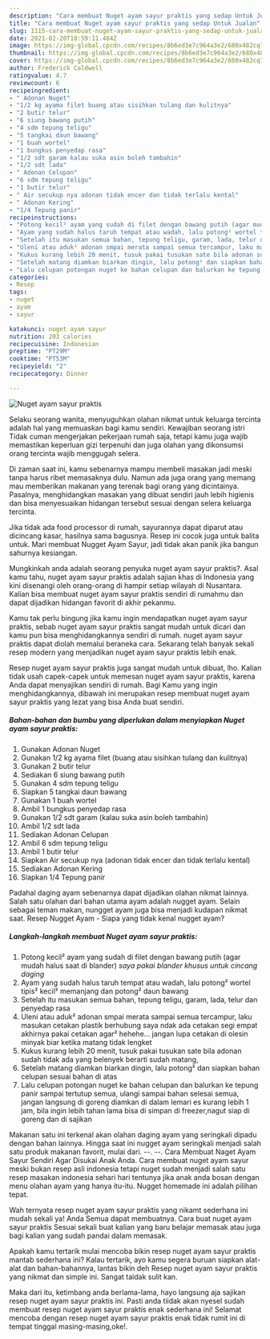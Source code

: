 ```yaml
---
description: "Cara membuat Nuget ayam sayur praktis yang sedap Untuk Jualan"
title: "Cara membuat Nuget ayam sayur praktis yang sedap Untuk Jualan"
slug: 1115-cara-membuat-nuget-ayam-sayur-praktis-yang-sedap-untuk-jualan
date: 2021-02-20T10:59:11.484Z
image: https://img-global.cpcdn.com/recipes/8b6ed3e7c964a3e2/680x482cq70/nuget-ayam-sayur-praktis-foto-resep-utama.jpg
thumbnail: https://img-global.cpcdn.com/recipes/8b6ed3e7c964a3e2/680x482cq70/nuget-ayam-sayur-praktis-foto-resep-utama.jpg
cover: https://img-global.cpcdn.com/recipes/8b6ed3e7c964a3e2/680x482cq70/nuget-ayam-sayur-praktis-foto-resep-utama.jpg
author: Frederick Caldwell
ratingvalue: 4.7
reviewcount: 6
recipeingredient:
- " Adonan Nuget"
- "1/2 kg ayama filet buang atau sisihkan tulang dan kulitnya"
- "2 butir telur"
- "6 siung bawang putih"
- "4 sdm tepung teligu"
- "5 tangkai daun bawang"
- "1 buah wortel"
- "1 bungkus penyedap rasa"
- "1/2 sdt garam kalau suka asin boleh tambahin"
- "1/2 sdt lada"
- " Adonan Celupan"
- "6 sdm tepung teligu"
- "1 butir telur"
- " Air secukup nya adonan tidak encer dan tidak terlalu kental"
- " Adonan Kering"
- "1/4 Tepung panir"
recipeinstructions:
- "Potong kecil² ayam yang sudah di filet dengan bawang putih (agar mudah halus saat di blander) *saya pakai blander khusus untuk cincang daging*"
- "Ayam yang sudah halus taruh tempat atau wadah, lalu potong² wortel tipis² kecil² memanjang dan potong² daun bawang"
- "Setelah itu masukan semua bahan, tepung teligu, garam, lada, telur dan penyedap rasa"
- "Uleni atau aduk² adonan smpai merata sampai semua tercampur, laku masukan cetakan plastik berhubung saya ndak ada cetakan segi empat akhirnya pakai cetakan agar² hehehe... jangan lupa cetakan di olesin minyak biar ketika matang tidak lengket"
- "Kukus kurang lebih 20 menit, tusuk pakai tusukan sate bila adonan sudah tidak ada yang belenyek berarti sudah matang,"
- "Setelah matang diamkan biarkan dingin, lalu potong² dan siapkan bahan celupan sesuai bahan di atas"
- "Lalu celupan potongan nuget ke bahan celupan dan balurkan ke tepung panir sampai tertutup semua, ulangi sampai bahan selesai semua, jangan langsung di goreng diamkan di dalam lemari es kurang lebih 1 jam, bila ingin lebih tahan lama bisa di simpan di freezer,nagut siap di goreng dan di sajikan"
categories:
- Resep
tags:
- nuget
- ayam
- sayur

katakunci: nuget ayam sayur 
nutrition: 203 calories
recipecuisine: Indonesian
preptime: "PT29M"
cooktime: "PT53M"
recipeyield: "2"
recipecategory: Dinner

---
```



![Nuget ayam sayur praktis](https://img-global.cpcdn.com/recipes/8b6ed3e7c964a3e2/680x482cq70/nuget-ayam-sayur-praktis-foto-resep-utama.jpg)

Selaku seorang wanita, menyuguhkan olahan nikmat untuk keluarga tercinta adalah hal yang memuaskan bagi kamu sendiri. Kewajiban seorang istri Tidak cuman mengerjakan pekerjaan rumah saja, tetapi kamu juga wajib memastikan keperluan gizi terpenuhi dan juga olahan yang dikonsumsi orang tercinta wajib menggugah selera.

Di zaman  saat ini, kamu sebenarnya mampu membeli masakan jadi meski tanpa harus ribet memasaknya dulu. Namun ada juga orang yang memang mau memberikan makanan yang terenak bagi orang yang dicintainya. Pasalnya, menghidangkan masakan yang dibuat sendiri jauh lebih higienis dan bisa menyesuaikan hidangan tersebut sesuai dengan selera keluarga tercinta. 

Jika tidak ada food processor di rumah, sayurannya dapat diparut atau dicincang kasar, hasilnya sama bagusnya. Resep ini cocok juga untuk balita untuk. Mari membuat Nugget Ayam Sayur, jadi tidak akan panik jika bangun sahurnya kesiangan.

Mungkinkah anda adalah seorang penyuka nuget ayam sayur praktis?. Asal kamu tahu, nuget ayam sayur praktis adalah sajian khas di Indonesia yang kini disenangi oleh orang-orang di hampir setiap wilayah di Nusantara. Kalian bisa membuat nuget ayam sayur praktis sendiri di rumahmu dan dapat dijadikan hidangan favorit di akhir pekanmu.

Kamu tak perlu bingung jika kamu ingin mendapatkan nuget ayam sayur praktis, sebab nuget ayam sayur praktis sangat mudah untuk dicari dan kamu pun bisa menghidangkannya sendiri di rumah. nuget ayam sayur praktis dapat diolah memalui beraneka cara. Sekarang telah banyak sekali resep modern yang menjadikan nuget ayam sayur praktis lebih enak.

Resep nuget ayam sayur praktis juga sangat mudah untuk dibuat, lho. Kalian tidak usah capek-capek untuk memesan nuget ayam sayur praktis, karena Anda dapat menyajikan sendiri di rumah. Bagi Kamu yang ingin menghidangkannya, dibawah ini merupakan resep membuat nuget ayam sayur praktis yang lezat yang bisa Anda buat sendiri.

<!--inarticleads1-->

##### Bahan-bahan dan bumbu yang diperlukan dalam menyiapkan Nuget ayam sayur praktis:

1. Gunakan  Adonan Nuget
1. Gunakan 1/2 kg ayama filet (buang atau sisihkan tulang dan kulitnya)
1. Gunakan 2 butir telur
1. Sediakan 6 siung bawang putih
1. Gunakan 4 sdm tepung teligu
1. Siapkan 5 tangkai daun bawang
1. Gunakan 1 buah wortel
1. Ambil 1 bungkus penyedap rasa
1. Gunakan 1/2 sdt garam (kalau suka asin boleh tambahin)
1. Ambil 1/2 sdt lada
1. Sediakan  Adonan Celupan
1. Ambil 6 sdm tepung teligu
1. Ambil 1 butir telur
1. Siapkan  Air secukup nya (adonan tidak encer dan tidak terlalu kental)
1. Sediakan  Adonan Kering
1. Siapkan 1/4 Tepung panir


Padahal daging ayam sebenarnya dapat dijadikan olahan nikmat lainnya. Salah satu olahan dari bahan utama ayam adalah nugget ayam. Selain sebagai teman makan, nungget ayam juga bisa menjadi kudapan nikmat saat. Resep Nugget Ayam - Siapa yang tidak kenal nugget ayam? 

<!--inarticleads2-->

##### Langkah-langkah membuat Nuget ayam sayur praktis:

1. Potong kecil² ayam yang sudah di filet dengan bawang putih (agar mudah halus saat di blander) *saya pakai blander khusus untuk cincang daging*
1. Ayam yang sudah halus taruh tempat atau wadah, lalu potong² wortel tipis² kecil² memanjang dan potong² daun bawang
1. Setelah itu masukan semua bahan, tepung teligu, garam, lada, telur dan penyedap rasa
1. Uleni atau aduk² adonan smpai merata sampai semua tercampur, laku masukan cetakan plastik berhubung saya ndak ada cetakan segi empat akhirnya pakai cetakan agar² hehehe... jangan lupa cetakan di olesin minyak biar ketika matang tidak lengket
1. Kukus kurang lebih 20 menit, tusuk pakai tusukan sate bila adonan sudah tidak ada yang belenyek berarti sudah matang,
1. Setelah matang diamkan biarkan dingin, lalu potong² dan siapkan bahan celupan sesuai bahan di atas
1. Lalu celupan potongan nuget ke bahan celupan dan balurkan ke tepung panir sampai tertutup semua, ulangi sampai bahan selesai semua, jangan langsung di goreng diamkan di dalam lemari es kurang lebih 1 jam, bila ingin lebih tahan lama bisa di simpan di freezer,nagut siap di goreng dan di sajikan


Makanan satu ini terkenal akan olahan daging ayam yang seringkali dipadu dengan bahan lainnya. Hingga saat ini nugget ayam seringkali menjadi salah satu produk makanan favorit, mulai dari. --. --. Cara Membuat Naget Ayam Sayur Sendiri Agar Disukai Anak Anda. Cara membuat nuget ayam sayur meski bukan resep asli indonesia tetapi nuget sudah menjadi salah satu resep masakan indonesia sehari hari tentunya jika anak anda bosan dengan menu olahan ayam yang hanya itu-itu. Nugget homemade ini adalah pilihan tepat. 

Wah ternyata resep nuget ayam sayur praktis yang nikamt sederhana ini mudah sekali ya! Anda Semua dapat membuatnya. Cara buat nuget ayam sayur praktis Sesuai sekali buat kalian yang baru belajar memasak atau juga bagi kalian yang sudah pandai dalam memasak.

Apakah kamu tertarik mulai mencoba bikin resep nuget ayam sayur praktis mantab sederhana ini? Kalau tertarik, ayo kamu segera buruan siapkan alat-alat dan bahan-bahannya, lantas bikin deh Resep nuget ayam sayur praktis yang nikmat dan simple ini. Sangat taidak sulit kan. 

Maka dari itu, ketimbang anda berlama-lama, hayo langsung aja sajikan resep nuget ayam sayur praktis ini. Pasti anda tiidak akan nyesel sudah membuat resep nuget ayam sayur praktis enak sederhana ini! Selamat mencoba dengan resep nuget ayam sayur praktis enak tidak rumit ini di tempat tinggal masing-masing,oke!.

